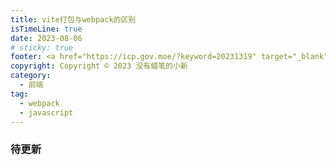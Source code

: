 ```yaml
---
title: vite打包与webpack的区别
isTimeLine: true
date: 2023-08-06
# sticky: true
footer: <a href="https://icp.gov.moe/?keyword=20231319" target="_blank">萌 ICP 备 20231319 号</a>
copyright: Copyright © 2023 没有蜡笔的小新
category:
  - 前端
tag:
  - webpack
  - javascript
---
```


### 待更新
